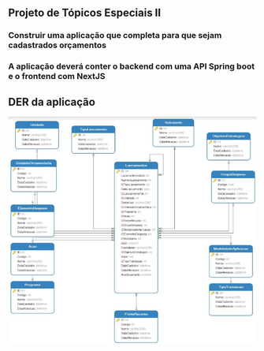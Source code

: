 ## Projeto de Tópicos Especiais II

### Construir uma aplicação que completa para que sejam cadastrados orçamentos
### A aplicação deverá conter o backend com uma API Spring boot e o frontend com NextJS

## DER da aplicação
![DER-APP](image.png)